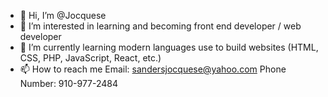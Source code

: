 - 👋 Hi, I’m @Jocquese
- 👀 I’m interested in learning and becoming front end developer / web developer
- 🌱 I’m currently learning modern languages use to build websites (HTML, CSS, PHP, JavaScript, React, etc.)
- 📫 How to reach me
      Email: sandersjocquese@yahoo.com
      Phone Number: 910-977-2484


